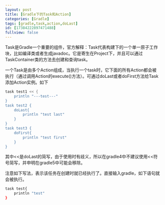 ```yaml
---
layout: post
title: [Gradle下的Task和Action]
categories: [Gradle]
tags: [gradle,task,action,doLast]
id: [17384222897471488]
fullview: false
---
```


Task是Gradle一个重要的组件，官方解释：Task代表构建下的一个单一原子工作块，比如编译类或者生成javadoc。它是寄生在Project下，并且可以通过TaskContainer类的方法去创建和查询task。

一个Task是由多个Action组成，当执行一个task时，它下面的所有Action都会被执行（通过调用Action的execute()方法）。可通过doLast或者doFirst方法给Task添加Action实例。如下

```bash
task test1 << {
    println "---test---"
}
task test2 {
    doLast{
        println "test last"
    }
}
task test3 {
    doFirst{
        println "test first"
    }
}
```

其中<<是doLast的简写，由于使用时有歧义，所以在gradle4中不建议使用<<符号简写，并申明在gradle5中可能会移除。

注意如下写法，表示该任务在创建时就已经执行了。直接输入gradle，如下语句就会被执行。

```bash
task test{
    println "test"
}
```


